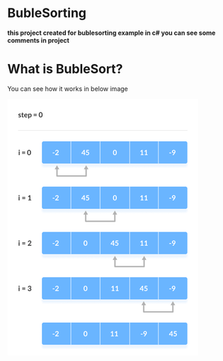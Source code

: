 # BubleSorting
<b>this project created for bublesorting example in c# you can see some comments in project</b>


# What is BubleSort?
You can see how it works in below image


![BubleSort](BubleSort.png)
